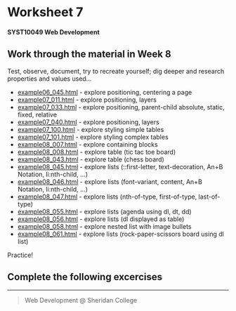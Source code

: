 # Worksheet 7
#### SYST10049 Web Development

## Work through the material in Week 8

Test, observe, document, try to recreate yourself; dig deeper and research properties and values used...
* [example06_045.html](example06_045.html) - explore positioning, centering a page
* [example07_011.html](example07_011.html) - explore positioning, layers
* [example07_033.html](example07_033.html) - explore positioning, parent-child absolute, static, fixed, relative 
* [example07_040.html](example07_040.html) - explore positioning, layers 
* [example07_100.html](example07_100.html) - explore styling simple tables
* [example07_101.html](example07_101.html) - explore styling complex tables
* [example08_007.html](example08_007.html) - explore containing blocks
* [example08_008.html](example08_008.html) - explore table (tic tac toe board)
* [example08_043.html](example08_043.html) - explore table (chess board)
* [example08_045.html](example08_045.html) - explore lists (::first-letter, text-decoration, An+B Notation, li:nth-child, ...)
* [example08_046.html](example08_046.html) - explore lists (font-variant, content,  An+B Notation, li:nth-child, ...)
* [example08_047.html](example08_047.html) - explore lists (nth-of-type, first-of-type, last-of-type)
* [example08_055.html](example08_055.html) - explore lists (agenda using dl, dt, dd)
* [example08_056.html](example08_056.html) - explore lists (dl displayed as table)
* [example08_058.html](example08_058.html) - explore nested list with image bullets
* [example08_061.html](example08_061.html) - explore lists (rock-paper-scissors board using dl list)
            
Practice!

## Complete the following excercises





---

> Web Development @ Sheridan College

